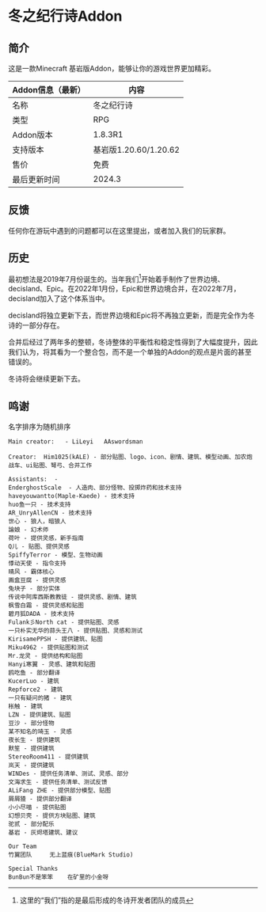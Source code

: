 
# 冬之纪行诗Addon
## 简介

这是一款Minecraft 基岩版Addon，能够让你的游戏世界更加精彩。

Addon信息（最新） | 内容
------------ | -------------
名称 | 冬之纪行诗
类型 | RPG
Addon版本 | 1.8.3R1
支持版本 | 基岩版1.20.60/1.20.62
售价 | 免费
最后更新时间 | 2024.3

## 反馈
任何你在游玩中遇到的问题都可以在这里提出，或者加入我们的玩家群。

## 历史
最初想法是2019年7月份诞生的。当年我们[^1]开始着手制作了世界边境、decisland、Epic。在2022年1月份，Epic和世界边境合并，在2022年7月，decisland加入了这个体系当中。

decisland将独立更新下去，而世界边境和Epic将不再独立更新，而是完全作为冬诗的一部分存在。

合并后经过了两年多的整顿，冬诗整体的平衡性和稳定性得到了大幅度提升，因此我们认为，将其看为一个整合包，而不是一个单独的Addon的观点是片面的甚至错误的。

冬诗将会继续更新下去。

## 鸣谢
名字排序为随机排序
```
Main creator:   - LiLeyi   AAswordsman

Creator:  Him1025(kALE) - 部分贴图、logo、icon、剧情、建筑、模型动画、加农炮战车、ui贴图、弩弓、合并工作

Assistants:  -  
EnderghostScale  - 人造肉、部分怪物、投掷炸药和技术支持
haveyouwantto(Maple-Kaede) - 技术支持
huo鱼一只 - 技术支持
AR_UnryAllenCN - 技术支持
世心 - 狼人，暗狼人
論娘 - 幻术师
荷叶 - 提供灵感，新手指南
Q儿 - 贴图、提供灵感
SpiffyTerror - 模型、生物动画
悸动天使 - 指令支持
晴风 - 霸体核心
画盒豆腐 - 提供灵感
兔块子 - 部分实体
传说中阿库西斯教教徒 - 提供灵感、剧情、建筑
枫雪白霜 - 提供灵感和贴图
碧月狐DADA - 技术支持
Fulank彡North cat - 提供贴图、灵感
一只朴实无华的蒜头王八 - 提供贴图、灵感和测试
KirisamePPSH - 提供建筑、贴图
Miku4962 - 提供贴图和测试
Mr.龙灵 - 提供结构和贴图
Hanyi寒翼 - 灵感、建筑和贴图
鸥吃鱼 - 部分翻译
KucerLuo - 建筑
Repforce2 - 建筑
一只有疑问的猪 - 建筑
枨触 - 建筑
LZN - 提供建筑、贴图
豆沙 - 部分怪物
某不知名的琦玉 - 灵感
夜长生 - 提供建筑
默笙 - 提供建筑
StereoRoom411 - 提供建筑
岚天 - 提供建筑
WINDes - 提供任务清单、测试、灵感、部分
文海求生 - 提供任务清单、测试反馈
ALiFang ZHE - 提供部分模型、贴图
屑屑猹 - 提供部分翻译
小小尽喵 - 提供贴图
幻想贝壳 - 提供方块贴图、建筑
驼贰 - 部分配乐
基岩 - 灰烬塔建筑、建议

Our Team
竹翼团队     无上蓝痕(BlueMark Studio)

Special Thanks
BunBun不是笨笨    在矿里的小金呀
```


[^1]: 这里的“我们”指的是最后形成的冬诗开发者团队的成员